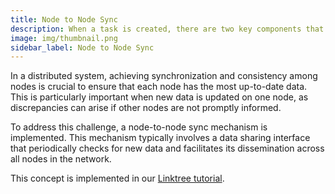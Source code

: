 ```yaml
---
title: Node to Node Sync
description: When a task is created, there are two key components that must be uploaded to the Koii network to initiate the task.
image: img/thumbnail.png
sidebar_label: Node to Node Sync
---
```


In a distributed system, achieving synchronization and consistency among nodes is crucial to ensure that each node has the most up-to-date data. This is particularly important when new data is updated on one node, as discrepancies can arise if other nodes are not promptly informed.

To address this challenge, a node-to-node sync mechanism is implemented. This mechanism typically involves a data sharing interface that periodically checks for new data and facilitates its dissemination across all nodes in the network.

This concept is implemented in our [Linktree tutorial](/develop/linktree/intro).
